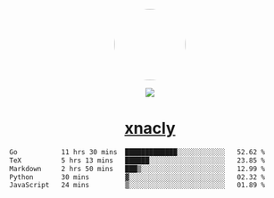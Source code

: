 <p align="center">
  <img style="border-radius: 100px" width="128" height="128" src="https://avatars.githubusercontent.com/u/47723417?v=4"/>
</p>
<p align="center">
  <img src="https://komarev.com/ghpvc/?username=xnacly&&style=flat-square"/>
</p>

<h1 align="center"><a href="https://xnacly.me"> xnacly</a> </h1>

<!--START_SECTION:waka-->

```txt
Go           11 hrs 30 mins  █████████████░░░░░░░░░░░░   52.62 %
TeX          5 hrs 13 mins   ██████░░░░░░░░░░░░░░░░░░░   23.85 %
Markdown     2 hrs 50 mins   ███▒░░░░░░░░░░░░░░░░░░░░░   12.99 %
Python       30 mins         ▓░░░░░░░░░░░░░░░░░░░░░░░░   02.32 %
JavaScript   24 mins         ▒░░░░░░░░░░░░░░░░░░░░░░░░   01.89 %
```

<!--END_SECTION:waka-->

